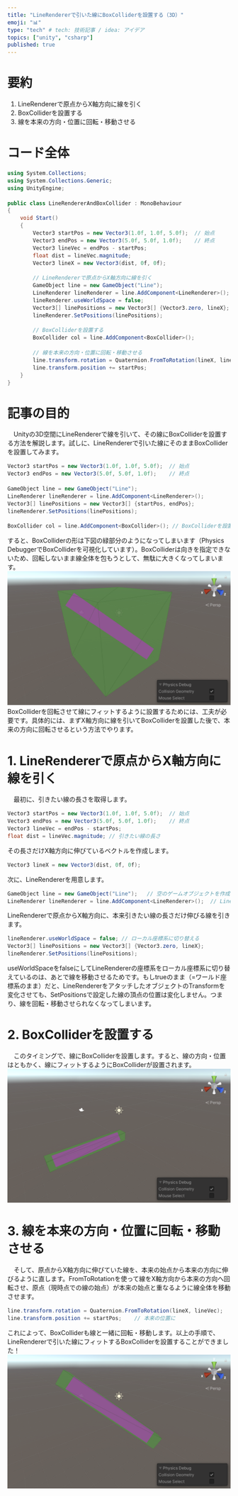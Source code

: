 ```yaml
---
title: "LineRendererで引いた線にBoxColliderを設置する（3D）"
emoji: "📊"
type: "tech" # tech: 技術記事 / idea: アイデア
topics: ["unity", "csharp"]
published: true
---
```

# 要約
1. LineRendererで原点からX軸方向に線を引く
2. BoxColliderを設置する
3. 線を本来の方向・位置に回転・移動させる
# コード全体
```csharp:LineRendererAndBoxCollider.cs
using System.Collections;
using System.Collections.Generic;
using UnityEngine;

public class LineRendererAndBoxCollider : MonoBehaviour
{
    void Start()
    {
        Vector3 startPos = new Vector3(1.0f, 1.0f, 5.0f);  // 始点
        Vector3 endPos = new Vector3(5.0f, 5.0f, 1.0f);    // 終点
        Vector3 lineVec = endPos - startPos;
        float dist = lineVec.magnitude;
        Vector3 lineX = new Vector3(dist, 0f, 0f);        

        // LineRendererで原点からX軸方向に線を引く
        GameObject line = new GameObject("Line");
        LineRenderer lineRenderer = line.AddComponent<LineRenderer>();
        lineRenderer.useWorldSpace = false;
        Vector3[] linePositions = new Vector3[] {Vector3.zero, lineX};
        lineRenderer.SetPositions(linePositions);

        // BoxColliderを設置する
        BoxCollider col = line.AddComponent<BoxCollider>();

        // 線を本来の方向・位置に回転・移動させる
        line.transform.rotation = Quaternion.FromToRotation(lineX, lineVec);
        line.transform.position += startPos;   
    }
}
```
# 記事の目的
　Unityの3D空間にLineRendererで線を引いて、その線にBoxColliderを設置する方法を解説します。試しに、LineRendererで引いた線にそのままBoxColliderを設置してみます。
```csharp
Vector3 startPos = new Vector3(1.0f, 1.0f, 5.0f);  // 始点
Vector3 endPos = new Vector3(5.0f, 5.0f, 1.0f);    // 終点

GameObject line = new GameObject("Line");
LineRenderer lineRenderer = line.AddComponent<LineRenderer>();        
Vector3[] linePositions = new Vector3[] {startPos, endPos};
lineRenderer.SetPositions(linePositions);

BoxCollider col = line.AddComponent<BoxCollider>(); // BoxColliderを設置
```
すると、BoxColliderの形は下図の緑部分のようになってしまいます（Physics DebuggerでBoxColliderを可視化しています）。BoxColliderは向きを指定できないため、回転しないまま線全体を包もうとして、無駄に大きくなってしまいます。
![](/images/linerenderer-boxcollider/image1.png)
　BoxColliderを回転させて線にフィットするように設置するためには、工夫が必要です。具体的には、まずX軸方向に線を引いてBoxColliderを設置した後で、本来の方向に回転させるという方法でやります。
# 1. LineRendererで原点からX軸方向に線を引く
　最初に、引きたい線の長さを取得します。
```csharp
Vector3 startPos = new Vector3(1.0f, 1.0f, 5.0f);  // 始点
Vector3 endPos = new Vector3(5.0f, 5.0f, 1.0f);    // 終点
Vector3 lineVec = endPos - startPos;
float dist = lineVec.magnitude; // 引きたい線の長さ
```
その長さだけX軸方向に伸びているベクトルを作成します。
```csharp
Vector3 lineX = new Vector3(dist, 0f, 0f);
```
次に、LineRendererを用意します。
```csharp
GameObject line = new GameObject("Line");   // 空のゲームオブジェクトを作成
LineRenderer lineRenderer = line.AddComponent<LineRenderer>();  // LineRendererをアタッチ
```
LineRendererで原点からX軸方向に、本来引きたい線の長さだけ伸びる線を引きます。
```csharp
lineRenderer.useWorldSpace = false; // ローカル座標系に切り替える
Vector3[] linePositions = new Vector3[] {Vector3.zero, lineX};
lineRenderer.SetPositions(linePositions);
```
useWorldSpaceをfalseにしてLineRendererの座標系をローカル座標系に切り替えているのは、あとで線を移動させるためです。もしtrueのまま（=ワールド座標系のまま）だと、LineRendererをアタッチしたオブジェクトのTransformを変化させても、SetPositionsで設定した線の頂点の位置は変化しません。つまり、線を回転・移動させられなくなってしまいます。
# 2. BoxColliderを設置する
　このタイミングで、線にBoxColliderを設置します。すると、線の方向・位置はともかく、線にフィットするようにBoxColliderが設置されます。
![](/images/linerenderer-boxcollider/image2.png)
# 3. 線を本来の方向・位置に回転・移動させる
　そして、原点からX軸方向に伸びていた線を、本来の始点から本来の方向に伸びるように直します。FromToRotationを使って線をX軸方向から本来の方向へ回転させ、原点（現時点での線の始点）が本来の始点と重なるように線全体を移動させます。
```csharp
line.transform.rotation = Quaternion.FromToRotation(lineX, lineVec);    // 本来の方向に
line.transform.position += startPos;    // 本来の位置に
```
これによって、BoxColliderも線と一緒に回転・移動します。以上の手順で、LineRendererで引いた線にフィットするBoxColliderを設置することができました！
![](/images/linerenderer-boxcollider/image3.png)